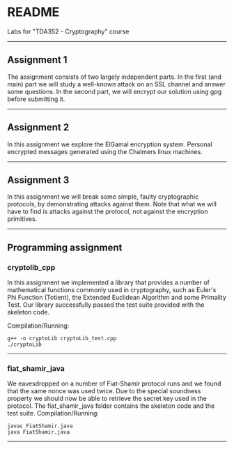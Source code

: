 # README #

Labs for "TDA352 - Cryptography" course

-----------------------------------------------------------------

## Assignment 1 ##

The assignment consists of two largely independent parts. In the first (and main) part we will study a well-known attack on an SSL channel and answer some questions. In the second part, we will encrypt our solution using gpg before submitting it.

-----------------------------------------------------------------

## Assignment 2 ##

In this assignment we explore the ElGamal encryption system. Personal encrypted messages generated using the Chalmers linux machines.

-----------------------------------------------------------------

## Assignment 3 ##

In this assignment we will break some simple, faulty cryptographic protocols, by demonstrating attacks against them. Note that what we will have to find is attacks against the protocol, not against the encryption primitives.

-----------------------------------------------------------------

## Programming assignment ##

### cryptolib_cpp ###

In this assignment we implemented a library that provides a number of mathematical functions commonly used in cryptography, such as Euler's Phi Function (Totient), the Extended Euclidean Algorithm and some Primality Test. Our library successfully passed the test suite provided with the skeleton code.

Compilation/Running:
```
g++ -o cryptoLib cryptoLib_test.cpp
./cryptoLib
```
-----------------------------------------------------------------

### fiat_shamir_java ###

We eavesdropped on a number of Fiat-Shamir protocol runs and we found that the same nonce was used twice. Due to the special soundness property we should now be able to retrieve the secret key used in the protocol. The fiat_shamir_java folder contains the skeleton code and the test suite.
Compilation/Running:
```
javac FiatShamir.java
java FiatShamir.java
```
-----------------------------------------------------------------
